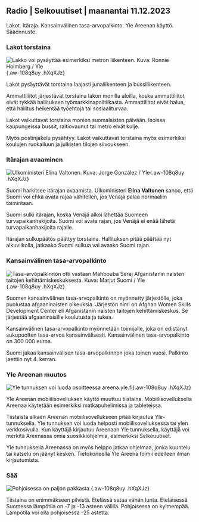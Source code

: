 ## Radio \| Selkouutiset \| maanantai 11.12.2023

Lakot. Itäraja. Kansainvälinen tasa-arvopalkinto. Yle Areenan käyttö. Sääennuste.

### Lakot torstaina

![Lakko voi pysäyttää esimerkiksi metron liikenteen. Kuva: Ronnie Holmberg / Yle](https://images.cdn.yle.fi/image/upload/c_crop,h_2812,w_5000,x_0,y_119/ar_1.7777777777777777,c_fill,g_faces,h_675,w_1200/dpr_1.0/q_auto:eco/f_auto/fl_lossy/v1680005990/39-10914126422daa3b3499){.aw-108q8uy .hXqXJz}

Lakot pysäyttävät torstaina laajasti junaliikenteen ja bussiliikenteen.

Ammattiliitot järjestävät torstaina lakon monilla aloilla, koska ammattiliitot eivät tykkää hallituksen työmarkkinapolitiikasta. Ammattiliitot eivät halua, että hallitus heikentää työehtoja tai sosiaaliturvaa.

Lakot vaikuttavat torstaina monien suomalaisten päivään. Isoissa kaupungeissa bussit, raitiovaunut tai metro eivät kulje.

Myös postinjakelu pysähtyy. Lakot vaikuttavat torstaina myös esimerkiksi koulujen ruokailuun ja julkisten tilojen siivoukseen.

### Itärajan avaaminen

![Ulkoministeri Elina Valtonen. Kuva: Jorge González / Yle](https://images.cdn.yle.fi/image/upload/c_crop,h_3078,w_5472,x_0,y_175/ar_1.7777777777777777,c_fill,g_faces,h_675,w_1200/dpr_1.0/q_auto:eco/f_auto/fl_lossy/v1694784991/39-117279165045b4502e3d){.aw-108q8uy .hXqXJz}

Suomi harkitsee itärajan avaamista. Ulkoministeri **Elina Valtonen** sanoo, että Suomi voi ehkä avata rajaa vähitellen, jos Venäjä palaa normaaliin toimintaan.

Suomi sulki itärajan, koska Venäjä alkoi lähettää Suomeen turvapaikanhakijoita. Suomi voi avata rajan, jos Venäjä ei enää lähetä turvapaikanhakijoita rajalle.

Itärajan sulkupäätös päättyy torstaina. Hallituksen pitää päättää nyt alkuviikolla, jatkaako Suomi sulkua vai avaako Suomi rajan.

### Kansainvälinen tasa-arvopalkinto

![Tasa-arvopalkinnon otti vastaan Mahbouba Seraj Afganistanin naisten taitojen kehittämiskeskuksesta. Kuva: Marjut Suomi / Yle](https://images.cdn.yle.fi/image/upload/c_crop,h_2265,w_4028,x_3,y_351/ar_1.7777777777777777,c_fill,g_faces,h_675,w_1200/dpr_1.0/q_auto:eco/f_auto/fl_lossy/v1702295629/39-12137716576f7081f562){.aw-108q8uy .hXqXJz}

Suomen kansainvälinen tasa-arvopalkinto on myönnetty järjestölle, joka puolustaa afgaaninaisten oikeuksia. Järjestön nimi on Afghan Women Skills Development Center eli Afganistanin naisten taitojen kehittämiskeskus. Se järjestää afgaaninaisille koulutusta ja tukea.

Kansainvälinen tasa-arvopalkinto myönnetään toimijalle, joka on edistänyt sukupuolten tasa-arvoa kansainvälisesti. Kansainvälinen tasa-arvopalkinto on 300 000 euroa.

Suomi jakaa kansainvälisen tasa-arvopalkinnon joka toinen vuosi. Palkinto jaettiin nyt 4. kerran.

### Yle Areenan muutos

![Yle tunnuksen voi luoda osoitteessa areena.yle.fi](https://images.cdn.yle.fi/image/upload/c_crop,h_1440,w_2560,x_0,y_0/ar_1.7777777777777777,c_fill,g_faces,h_675,w_1200/dpr_1.0/q_auto:eco/f_auto/fl_lossy/v1521812566/39-4736775ab50425c1d2b){.aw-108q8uy .hXqXJz}

Yle Areenan mobiilisovelluksen käyttö muuttuu tiistaina. Mobiilisovelluksella Areenaa käytetään esimerkiksi matkapuhelimissa ja tableteissa.

Tiistaista alkaen Areenan mobiilisovellukseen pitää kirjautua Yle-tunnuksella. Yle tunnuksen voi luoda helposti mobiilisovelluksessa tai ylen verkkosivulla. Kun käyttäjä kirjautuu Areenaan Yle tunnuksella, käyttäjä voi merkitä Areenassa omia suosikkiohjelmia, esimerkiksi Selkouutiset.

Yle tunnuksella Areenassa on myös helppo jatkaa ohjelmaa, jonka kuuntelu tai katselu on jäänyt kesken. Tietokoneella Yle Areena toimii edelleen ilman kirjautumista.

### Sää

![Pohjoisessa on paljon pakkasta.](https://images.cdn.yle.fi/image/upload/c_crop,h_1080,w_1919,x_0,y_0/ar_1.7777777777777777,c_fill,g_faces,h_675,w_1200/dpr_1.0/q_auto:eco/f_auto/fl_lossy/v1702311145/39-1214017657734c899dca){.aw-108q8uy .hXqXJz}

Tiistaina on enimmäkseen pilvistä. Etelässä sataa vähän lunta. Eteläisessä Suomessa lämpötila on -7 ja -13 asteen välillä. Pohjoisessa on kylmempää. Lämpötila voi olla pohjoisessa -25 astetta.
